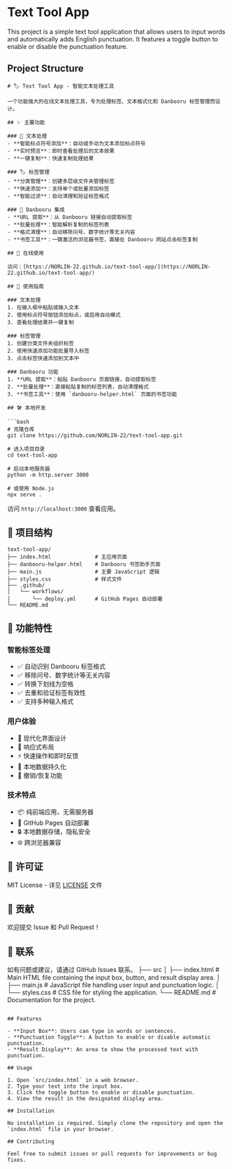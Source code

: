# Text Tool App

This project is a simple text tool application that allows users to input words and automatically adds English punctuation. It features a toggle button to enable or disable the punctuation feature.

## Project Structure

```
# 🏷️ Text Tool App - 智能文本处理工具

一个功能强大的在线文本处理工具，专为处理标签、文本格式化和 Danbooru 标签管理而设计。

## ✨ 主要功能

### 📝 文本处理
- **智能标点符号添加**：自动或手动为文本添加标点符号
- **实时预览**：即时查看处理后的文本效果
- **一键复制**：快速复制处理结果

### 🏷️ 标签管理
- **分类管理**：创建多层级文件夹管理标签
- **快速添加**：支持单个或批量添加标签
- **智能过滤**：自动清理和验证标签格式

### 🎨 Danbooru 集成
- **URL 提取**：从 Danbooru 链接自动提取标签
- **批量处理**：智能解析复制的标签列表
- **格式清理**：自动移除问号、数字统计等无关内容
- **书签工具**：一键激活的浏览器书签，直接在 Danbooru 网站点击标签复制

## 🚀 在线使用

访问：[https://NORLIN-22.github.io/text-tool-app/](https://NORLIN-22.github.io/text-tool-app/)

## 📖 使用指南

### 文本处理
1. 在输入框中粘贴或输入文本
2. 使用标点符号按钮添加标点，或启用自动模式
3. 查看处理结果并一键复制

### 标签管理
1. 创建分类文件夹组织标签
2. 使用快速添加功能批量导入标签
3. 点击标签快速添加到文本中

### Danbooru 功能
1. **URL 提取**：粘贴 Danbooru 页面链接，自动提取标签
2. **批量处理**：直接粘贴复制的标签列表，自动清理格式
3. **书签工具**：使用 `danbooru-helper.html` 页面的书签功能

## 🛠️ 本地开发

```bash
# 克隆仓库
git clone https://github.com/NORLIN-22/text-tool-app.git

# 进入项目目录
cd text-tool-app

# 启动本地服务器
python -m http.server 3000

# 或使用 Node.js
npx serve .
```

访问 `http://localhost:3000` 查看应用。

## 📁 项目结构

```
text-tool-app/
├── index.html              # 主应用页面
├── danbooru-helper.html    # Danbooru 书签助手页面
├── main.js                 # 主要 JavaScript 逻辑
├── styles.css              # 样式文件
├── .github/
│   └── workflows/
│       └── deploy.yml      # GitHub Pages 自动部署
└── README.md
```

## 🔧 功能特性

### 智能标签处理
- ✅ 自动识别 Danbooru 标签格式
- ✅ 移除问号、数字统计等无关内容
- ✅ 转换下划线为空格
- ✅ 去重和验证标签有效性
- ✅ 支持多种输入格式

### 用户体验
- 🎨 现代化界面设计
- 📱 响应式布局
- ⚡ 快速操作和即时反馈
- 💾 本地数据持久化
- 🔄 撤销/恢复功能

### 技术特点
- 📦 纯前端应用，无需服务器
- 🚀 GitHub Pages 自动部署
- 🔒 本地数据存储，隐私安全
- 🌐 跨浏览器兼容

## 📄 许可证

MIT License - 详见 [LICENSE](LICENSE) 文件

## 🤝 贡献

欢迎提交 Issue 和 Pull Request！

## 📧 联系

如有问题或建议，请通过 GitHub Issues 联系。
├── src
│   ├── index.html       # Main HTML file containing the input box, button, and result display area.
│   ├── main.js          # JavaScript file handling user input and punctuation logic.
│   └── styles.css       # CSS file for styling the application.
└── README.md            # Documentation for the project.
```

## Features

- **Input Box**: Users can type in words or sentences.
- **Punctuation Toggle**: A button to enable or disable automatic punctuation.
- **Result Display**: An area to show the processed text with punctuation.

## Usage

1. Open `src/index.html` in a web browser.
2. Type your text into the input box.
3. Click the toggle button to enable or disable punctuation.
4. View the result in the designated display area.

## Installation

No installation is required. Simply clone the repository and open the `index.html` file in your browser.

## Contributing

Feel free to submit issues or pull requests for improvements or bug fixes.